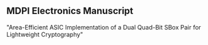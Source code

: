 ## MDPI Electronics Manuscript 
"Area-Efficient ASIC Implementation of a Dual Quad-Bit SBox Pair for Lightweight Cryptography"